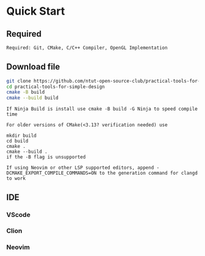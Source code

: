 # Quick Start

## Required

```txt
Required: Git, CMake, C/C++ Compiler, OpenGL Implementation
```

## Download file

```bash
git clone https://github.com/ntut-open-source-club/practical-tools-for-simple-design.git
cd practical-tools-for-simple-design
cmake -B build
cmake --build build
```

```
‍If Ninja Build is install use cmake -B build -G Ninja to speed compile time

‍For older versions of CMake(<3.13? verification needed) use

mkdir build
cd build
cmake .
cmake --build .
if the -B flag is unsupported

‍If using Neovim or other LSP supported editors, append -DCMAKE_EXPORT_COMPILE_COMMANDS=ON to the generation command for clangd to work

```

## IDE

### VScode

### Clion

### Neovim
